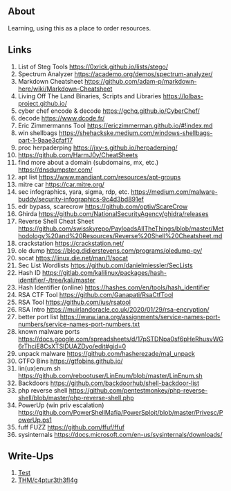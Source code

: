 ## About

Learning, using this as a place to order resources.

## Links

1. List of Steg Tools <https://0xrick.github.io/lists/stego/>
2. Spectrum Analyzer <https://academo.org/demos/spectrum-analyzer/>
3. Markdown Cheatsheet <https://github.com/adam-p/markdown-here/wiki/Markdown-Cheatsheet>
4. Living Off The Land Binaries, Scripts and Libraries <https://lolbas-project.github.io/>
5. cyber chef encode & decode <https://gchq.github.io/CyberChef/>
6. decode <https://www.dcode.fr/>
7. Eric Zimmermanns Tool <https://ericzimmerman.github.io/#!index.md>
8. win shellbags <https://shehackske.medium.com/windows-shellbags-part-1-9aae3cfaf17>
9. proc herpaderping <https://jxy-s.github.io/herpaderping/>
10. <https://github.com/HarmJ0y/CheatSheets>
11. find more about a domain (subdomains, mx, etc.) <https://dnsdumpster.com/>
12. apt list <https://www.mandiant.com/resources/apt-groups>
13. mitre car <https://car.mitre.org/>
14. sec infographics, yara, sigma, rdp, etc. <https://medium.com/malware-buddy/security-infographics-9c4d3bd891ef>
15. edr bypass, scarecrow <https://github.com/optiv/ScareCrow>
16. Ghirda <https://github.com/NationalSecurityAgency/ghidra/releases>
17. Reverse Shell Cheat Sheet <https://github.com/swisskyrepo/PayloadsAllTheThings/blob/master/Methodology%20and%20Resources/Reverse%20Shell%20Cheatsheet.md>
18. crackstation <https://crackstation.net/>
19. ole dump <https://blog.didierstevens.com/programs/oledump-py/>
20. socat <https://linux.die.net/man/1/socat>
21. Sec List Wordlists <https://github.com/danielmiessler/SecLists>
22. Hash ID <https://gitlab.com/kalilinux/packages/hash-identifier/-/tree/kali/master>
23. Hash Identifier (online) <https://hashes.com/en/tools/hash_identifier>
24. RSA CTF Tool <https://github.com/Ganapati/RsaCtfTool>
25. RSA Tool <https://github.com/ius/rsatool>
26. RSA Intro <https://muirlandoracle.co.uk/2020/01/29/rsa-encryption/>
27. better port list <https://www.iana.org/assignments/service-names-port-numbers/service-names-port-numbers.txt>
28. known malware ports <https://docs.google.com/spreadsheets/d/17pSTDNpa0sf6pHeRhusvWG6rThciE8CsXTSlDUAZDyo/edit#gid=0>
29. unpack malware <https://github.com/hasherezade/mal_unpack>
30. GTFO Bins <https://gtfobins.github.io/>
31. lin(ux)enum.sh <https://github.com/rebootuser/LinEnum/blob/master/LinEnum.sh>
32. Backdoors <https://github.com/backdoorhub/shell-backdoor-list>
33. php reverse shell <https://github.com/pentestmonkey/php-reverse-shell/blob/master/php-reverse-shell.php>
34. PowerUp (win priv escalation) <https://github.com/PowerShellMafia/PowerSploit/blob/master/Privesc/PowerUp.ps1>
35. fuff FUZZ <https://github.com/ffuf/ffuf>
36. sysinternals https://docs.microsoft.com/en-us/sysinternals/downloads/

## Write-Ups

1. [Test](wu/0001.md)
2. [THM/c4ptur3th3fl4g](wu/thm_c4ptur3th3fl4g.md)
